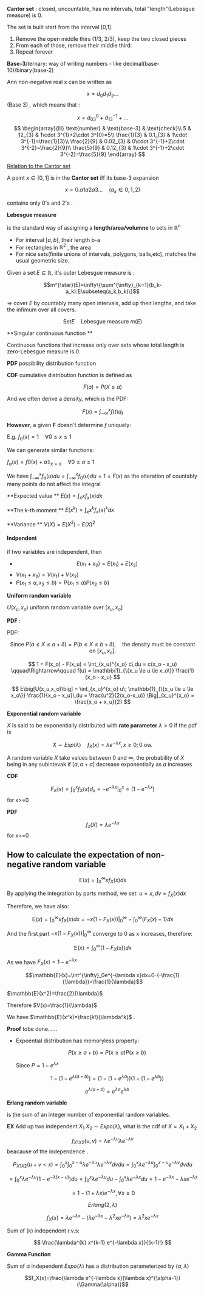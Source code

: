 **Cantor set** : closed, uncountable, has no intervals, total "length"(Lebesgue measure) is 0.

The set is built start from the interval [0,1].

1. Remove the open middle thirs (1/3, 2/3), keep the two closed pieces
2. From each of those, remove their middle third:
3. Repeat forever

**Base-3**\/ternary: way of writing numbers - like decimal(base-10)/binary(base-2)

Ann non-negative real x can be written as 

$$x=d_0d_1d_2...$$(Base 3) , which means that :

$$x=d_03^0+d_13^{-1}+...$$ 
$$
\begin{array}{lll}
\text{number} & \text{base-3} & \text{check}\\
5 & 12_{3} & 1\cdot 3^{1}+2\cdot 3^{0}=5\\
\frac{1}{3} & 0.1_{3} & 1\cdot 3^{-1}=\frac{1}{3}\\
\frac{2}{9} & 0.02_{3} & 0\cdot 3^{-1}+2\cdot 3^{-2}=\frac{2}{9}\\
\frac{5}{9} & 0.12_{3} & 1\cdot 3^{-1}+2\cdot 3^{-2}=\frac{5}{9}
\end{array}
$$


<u>Relation to the Cantor set</u> 

A point $x\in [0,1]$ is in the **Cantor set** iff its base-3 expansion

$$x=0.a1a2a3...\quad(a_k\in{0,1,2})$$

contains only 0's and 2's .

**Lebesgue measure**

is the standard way of assigning a **length/area/volumne** to sets in $\mathbb{R}^n$ 

-  For interval $[a,b]$, their length b-a
- For rectangles in $\mathbb{R}^2$ , the area
- For nice sets(finite unions of intervals, polygons, balls,etc), matches the usual geometric size.

Given a set $E\subseteq \mathbb{R}$, it's outer Lebesgue measure is :

$$m^{\star}(E)=\infty\{\sum^{\infty}_{k=1}(b_k-a_k):E\subseteq(a_k,b_k)\}$$

=> cover $E$ by countably many open intervals, add up their lengths, and take the infimum over all covers.

$$\text{Set} E\quad \text{Lebesgue measure } m(E)$$



**Singular continuous function **

Continuous functions that increase only over sets whose total length is zero-Lebesgue measure is 0.

**PDF** possibility distribution function 

**CDF** cumulative distribution function is defined as

$$F(a)=P(X\leq a)$$

And we often derive a density, which is the PDF:

$$F(x)=\int^x_{-\infty}f(t)d_t$$

**However**,  a given **F** doesn't determine *f* uniquely:

E.g. $f_0(x)=1 \quad \forall 0\leq x\leq 1$ 

We can generate similar functions:

$f_a(x)=f0(x)+a\mathbb{1}_{x=a}\quad \forall 0\leq a\leq 1$

We have $\int^x_{-\infty}f_a(u)du = \int^x_{-\infty}f_0(u)du=1=F(x)$ as the alteration of countably many points do not affect the integral

**Expected value ** $E(x)=\int_{x}xf_x(x)dx$  

**The k-th moment ** $E(x^k)=\int_xx^kf_x(x)^kdx$ 

**Variance ** $V(X)=E(X^2)-E(X)^2$ 

#### Indpendent 

if two variables are independent, then 

- $$E(x_1+x_2)=E(x_1)+E(x_2)$$
- $V(x_1+x_2)=V(x_1)+V(x_2)$
- $P(x_1\leq a,x_2\leq b)=P(x_1\leq a)P(x_2 \leq b)$

**Uniform random variable** 

$U(x_u,x_o)$ uniform random variable over $[x_u, x_o]$ 

**PDF** :

PDF:

$$
\text{Since } P(a\le X\le a+\delta)
   = P(b\le X\le b+\delta),
\quad
\text{the density must be constant on } [x_u,x_o].
$$

$$
1 = F(x_o) - F(x_u)
   = \int_{x_u}^{x_o} c\,du
   = c(x_o - x_u)
\qquad\Rightarrow\qquad
f(u)
   = \mathbb{1}_{\{x_u \le u \le x_o\}}
     \frac{1}{x_o - x_u}
$$

$$
E\big[U(x_u,x_o)\big]
   = \int_{x_u}^{x_o}
        u\;
        \mathbb{1}_{\{x_u \le u \le x_o\}}
        \frac{1}{x_o - x_u}\,du
   = \frac{u^2}{2(x_o-x_u)}
       \Big|_{x_u}^{x_o}
   = \frac{x_o + x_u}{2}
$$



**Exponential random variable** 

$X$ is said to be exponentially distributed with **rate parameter** $\lambda>0$ if the pdf is

$$X\sim Exp(\lambda) \quad f_X(x)=\lambda e^{-\lambda x}, x\geq0; 0 \text{ ow.}$$

A random variable $X$ take values between $0$ and $\infty$, the probability of $X$ being in any subintevak if $[a,a+\sigma]$ decrease exponentially as $a$ increases

**CDF** 

$$F_X(x)=\int^x_0f_X(x)d_x =-e^{-\lambda x}|^x_0=(1-e^{-\lambda x})$$ for x>=0

**PDF** 

$$f_x(X)=\lambda e^{-\lambda x}$$ for x>=0

## How to calculate the expectation of non-negative random variable

$$\mathbb{E}(x)=\int^{\infty}_0 xf_X(x)dx$$

By applying the integration by parts method, we set: $u = x, dv=f_X(x)dx$ 

Therefore, we have also:

$$\mathbb{E}(x)=\int^{\infty}_0 xf_X(x)dx=-x(1-F_X(x))|^{\infty}_0-\int^{\infty}_0(F_X(x)-1)dx$$ 

And the first part $-x(1-F_X(x))|^{\infty}_0$ converge to 0 as x increases, therefore:

$$\mathbb{E}(x)=\int^{\infty}_0(1-F_X(x))dx$$ 

As we have $F_X(x)=1-e^{-\lambda x}$

$$\mathbb{E}(x)=\int^{\infty}_0e^{-\lambda x}dx=0-(-\frac{1}{\lambda})=\frac{1}{\lambda}$$  

$\mathbb{E}(x^2)=\frac{2}{\lambda}$

Therefore $V(x)=\frac{1}{\lambda}$

We have $\mathbb{E}(x^k)=\frac{k!}{\lambda^k}$ . 

**Proof** tobe done......

- Expoential distribution has memoryless property:

  $$P(x\geq a+b)=P(x\geq a)P(x\geq b)$$

  Since $P=1-e^{\lambda x}$

  $$1-(1-e^{\lambda (a+b)})=(1-(1-e^{\lambda a}))(1-(1-e^{\lambda b})) $$

  $$e^{\lambda (a+b)}=e^{\lambda a}e^{\lambda b}$$

**Erlang random variable** 

is the sum of an integer number of exponential random variables.

**EX** Add up two independent $X_1$ $X_2\sim Expo(\lambda)$, what is the cdf of $X=X_1+X_2$  

$$f_{X1X2}(u,v)=\lambda e^{-\lambda u}\lambda e^{-\lambda v}$$ beacause of the independence .

$$P_{X1X2}(u+v<x)=\int^x_0\int^{x-u}_0 \lambda e^{-\lambda u}\lambda e^{-\lambda v}dvdu=\int^x_0 \lambda e^{-\lambda u}\int^{x-u}_0 e^{-\lambda v}dvdu$$ 

$$=\int^x_0 \lambda e^{-\lambda u}(1- e^{-\lambda (x-u)})du=\int^x_0 \lambda e^{-\lambda u}du-\int^x_0\lambda e^{-\lambda x}du=1-e^{-\lambda x}-\lambda xe^{-\lambda x}$$

$$=1-(1+\lambda x)e^{-\lambda x},\forall x\geq 0$$ 

$$Erlang(2,\lambda)$$

$$f_X(x)=\lambda e^{-\lambda x} - (\lambda e^{-\lambda x} -\lambda^2 x e^{-\lambda x})=\lambda^2 x e^{-\lambda x}$$ 

Sum of \(k\) independent r.v.s:

$$
\frac{\lambda^{k} x^{k-1} e^{-\lambda x}}{(k-1)!}
$$




**Gamma Function** 

Sum of $\alpha$ independent $Expo(\lambda)$ has a distribution parameterized by $(\alpha, \lambda)$ 

$$f_X(x)=\frac{\lambda e^{-\lambda x}(\lambda x)^{\alpha-1}}{\Gamma(\alpha)}$$ 